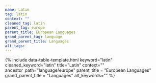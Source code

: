 ```yaml
---
name: Latin
tag: latin
context: ""
cleaned_tag: latin
parent_tag: europe
parent_title: European Languages
grand_parent_tag: language
grand_parent_title: Languages
alt_tags: 
---
```


{% include data-table-template.html 
  keyword="latin" 
  cleaned_keyword="latin" 
  title="Latin"
  context=""
  ancestor_path="language/europe" 
  parent_title = "European Languages"
  grand_parent_title = "Languages"
  alt_keywords=""
%}

